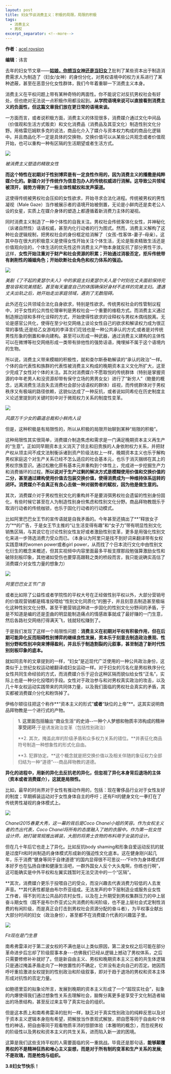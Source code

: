```yaml
---
layout: post
title: 妇女节谈消费主义：积极的局限，局限的积极
tags:
  - 消费主义
  - 男权
excerpt_separator: <!--more-->
---
```


**作者**：[acel rovsion](https://www.zhihu.com/people/acel-rovsion)

**编辑**：讳言

去年的妇女节文章——[**姑娘，你想当女神还是当妇女？**](http://mp.weixin.qq.com/s?__biz=MzIzNTU3MDI5Mw==&mid=2247484909&idx=1&sn=8526d847827b9639c3ef5d398b96ad3b&scene=21#wechat_redirect)批判了某些资本出于制造消费需求人为制造了（妇女/女神）的身份分化，对男权语境中的权力关系进行了某种遮蔽，甚至在恶意分化女性群体，我们今年着重聊一下消费主义本身。

<!--more-->

消费主义在平权问题上带有某种奇特的两面性。你不能说它对反抗男权社会有好处，但也绝对无法说一点积极作用都没起到。**从学院语境来说可以直接看到消费主义的负面性，但这篇文章我们放在更日常的语境来谈。**

一方面而言，或者说积极方面，消费主义的体现很多，消费媒介通过文化中间品（价值观和生活方式贩卖）和文化消费品（消费品及其亚文化）制造性别文化分野。用格雷厄姆默多克的说法，商品化介入了媒介与资本权力构成的商品化逻辑中。并且商品化不一定是具体的交换物，交换价值可以从某些公共观念或者价值观开始，也可以重构一种有区隔的生活期望或者生活方式。

![](../images/消费主义/v2-50036e2c3100b7edf9018b98c1d34510_r.jpg)

*被消费主义塑造的精致女性*

**而这个特性在初期对于性别博弈是有一定良性作用的，因为消费主义的播撒是纯粹媒介化的。新媒介对于传统作为信息包办人的传统权威进行消解。这导致公共领域被顶开，弱势方得到了一些主体性赋权和发声渠道。**

这使得传统被男权社会压抑的女性欲求，开始寻求合法化进程。传统被男权的男性凝视（Male Gaze）当作被展示者的语境开始被倒置，无论是小鲜肉还是卖老公人设的女星，实质上在媒介身体的塑造上都遵循着新消费力主体的凝视。

同时消费主义制造了一种个体性的自我关注。男权社会传统客体化女性，并神秘化（诉诸自然性）话语权威，甚至内化行动者的行为图式。然而，消费主义解构了这种社会逻辑规制，把男权社会的身份框定给消解了（女孩-性客体-妻子-母亲）。这其中存在很大的积极意义是使得女性开始关注个体生活，无论是贩卖精致生活还是价值观向往的，个体生活的优先性这件消费主义产物本身就反抗了部分男性干涉。这样，**女性开始注重对于财产和社会资源的积累；开始通过消极否定，拒斥传统带有剥削性的婚姻角色；开始砍断社会角色和权力体系的强迫。**

![](../images/消费主义/v2-00e7d1cb6bcabb08582d30d696246ff3_hd.jpg)

*美剧《了不起的麦瑟尔夫人》中的家庭主妇麦瑟尔夫人是个时刻在丈夫面前保持完整妆容和完美搭配，甚至每天量度自己的体围确保好身材不走样的完美主妇。遭遇丈夫出轨之后，她开始走出家庭领域，遇到了无数阻碍。*

此外还在公共领域合法化自身欲求，特别是性欲求。传统男权社会的性管制议程中，对于女性的公共性伦理审判是男权社会一个重要的维稳方式。而消费主义通过制造擦边球和多样化诠释的方式，开始使得性欲求的诠释权与男权木偶线脱离。无论是感官公共化，使得在至少社交网络上谈论女性自己的欲求和解读权力成为很正常的事情;还是给乙女游戏的李泽言们花钱也是一种公共承认的方式;或者是对传统男性形象的倒置和单向建构。甚至可以形成一种武器，通过消费主义建构的主体性可以在微博等社交网络形成一类带有排他性的强势话语，掩埋掉不属于这个语境内的生物。

所以说，消费主义带来模糊的积极性，就和查尔斯泰勒解读的“承认的政治”一样。个体的自代表性和族群的代表性被消费主义构成的晚期资本主义文化所扩大，这至少完成了女性对个体的关注。其次对消费媒介不愿取悦的传统群体（特别是掌握资源的中年老男人和没资源却带有保守立场的男男女女）进行了“新穷人”（鲍曼的概念，远离消费生活且失去消费社会部分话语权的群体）歧视，而传统群体对于男权秩序又有极端的路径依赖，这貌似达成了一种反抗，或者说如同希伦在历史制度主义论述里提到的关键时刻中对于微观权力关系的制度性变革。

![](../images/消费主义/v2-c6976b9742bbd63cd1426a34d5e44899_hd.jpg)

*风靡万千少女的霸道总裁和小鲜肉人设*

但是，这种积极是有局限性的，所以从积极的局限开始聊到某种“局限的积极”。

这种局限性其实很简单，消费媒介制造焦虑和需求是一门满足晚期资本主义再生产的“生意”。正如同早期资本主义消灭了领主和旧贵族的人身依附权力关系，并把财产权从领主间不成文法制衡诉诸到资产阶级法权上一样，晚期资本主义也乐于解构男权家庭这个对生产关系已经不怎么适应的社会基本元，也乐于消灭捆绑在其上的男权宗族意识。通过松散化原有基本元并重构到个体性上，完成进一步挖掘生产力和消费循环的过程。**所以说对于生产过剩的解决方式是模糊使用价值和交换价值的二分，甚至通过建构使用价值去包装交换价值，使得消费成为一种维持体系运转的闭环。消费媒介不会真正有良心去做一种对弱势者的赋权，因为他是做生意的。**

其次，消费媒介对于男权性别文化的重构并不是要消弭男权社会遗留的性别身份固化，有些时候它甚至在人为制造性别身份焦虑和性别文化分野。商品拜物教既乐于取消行动者的传统枷锁，也乐于固化行动者的行动模式。

比如阿里巴巴女王节的宣传语就是自我矛盾的。今年甚至还搞出了**“释放女子力”**的广告，于是女王节主推的“让生活变得有趣”和“女子力”带有明显性别文化销售区隔，与其说它在讨论性别女性友好或者激励性别变革，更多是用强化性别文化来进一步筛选消费力受众而已。（本身以为阿里只是找不到好词来翻译带有女权实践意味的women
power或者girl power，从而找了个日本流行文化中由性别文化衍生的概念来概述，但其实视频中内容里面最多平板支撑那段勉强算激励女性和破除刻板印象，其他诸如受伤也要穿高跟鞋之类的桥段而言，我只能说确实高估了消费媒介对女性力量的想象力）

![](../images/消费主义/v2-7322113d24afaa3e65078d6d43b265e0_hd.jpg)

*阿里巴巴女王节广告*

或者比如除了公益性或者学院性的平权大号在正经做性别平权以外，大部分营销号的价值观营销都是精准投喂给“性别文化同质化”的圈子，并且刻意去制造甚至极端化这种性别文化分野。甚至干脆营销这种进一步固化的性别文化分野间的矛盾，于是不知道是编的还是歪曲的明显能制造痛点的情感故事就成了最好赚的一门生意，然后各路社交网络打得满天飞，钱就轻松赚到了。

于是我们发现了这样一个局限性问题：**消费主义在初期对平权有积极作用，但在后期可能异化反而阻碍性别博弈的继续良性发展，资本乐于刻意去制造政治景观、性别分野和性别冲突来博得盈利，并且乐于制造割裂的元叙事，甚至制造了新时代性别刻板印象的底本。**

就如同去年的文章提到的一样，“妇女”是近现代广泛使用的一种公共政治身份，这类似于上世纪女权运动被翻译成妇女运动一样。对于妇女的污名化是男权秩序分化女性共同生命经验的方式，而消费媒介乐于迎合这种区隔而貌似给女性“正名”，实际上也是一种分化投喂的手段。女性对于政治参与和对男权真实政治的攻击，以及几十年女权运动实践带来的共同体力量，以及我们面临的男权社会真实的矛盾，其实都被消费媒介分化和粉饰掉了。

伊格尔顿往往把这个称作**“资本主义的形式”**或者**“缺位的上帝”**。这其实说明商品拜物教是一个进行式的产物。

> **1. 这里面包括输出“商业生活”的史诗--一种个人梦想和物质丰沛构成的精神享受闭环**;于是诱发政治变革（包括性别政治）
>
> **2. 其次，掩盖此岸的阶级矛盾和众多权力关系的错位。**并表征化商品符号制造一种想象性的形式化自由。
>
> **3. 犯罪协定。**这个概念就是把交换价值以及相关伴随的象征权力全部归结为一种“道德”---商品拜物教的道德。

**异化的进程中，用新的异化去反抗老的异化，但忽视了异化本身背后退场的主体（资本或者消费媒介），这就是局限性。**

比如，最早的时尚界对于女性有推动作用的，包括：现在奢侈品行业对于女性友好的制度；早期裤装运动对于女性身体自主的呼吁；还有Fit的健身文化一拳打在了传统男性凝视的身体模式上。

![](../images/消费主义/v2-4b254fb9eedbb982ca87dd9344177643_r.jpg)

*Chanel2015春夏大秀，这一幕的背后是Coco Chanel小姐的笑容。作为女权主义者的杰出代表，Coco Chanel将所有的态度融入了她的衣服中。作为第一批女性设计师，她打破常规推出裤装，大胆的将男士衣物的布料用于女装的设计。*

但在几十年后它也走上了异化。比如反抗body
shaming和形象自爱运动反抗的就是过度Fit和时尚制造的身体模式形成新的强迫性文化底本。这在健身刚兴起几年，乐于消费“健身等同于自律道德”的国内显得很不可思议---“Fit作为身体模式样本好歹也在弘扬自律和健康生活吧，一群外国女人反个大头鬼啊，你练也行啊”，这可能确实是中外平权和左翼实践暂时无法交流中的一个“区隔”。

**其次，消费媒介更乐于投喂自己的受众，而没兴趣去代表消费力较低的人去发声音。**其代表性都是由布尔乔亚组成。无法发声的中下层制造业或服务业女性工作者，得不到司法公共品的农村女性，以及在上升期受到男权集群压力的中上层奋斗期女性（既不是布尔乔亚式公共消费的有闲阶级，也不是上层社会式定制性消费的有闲阶级，而是真正会打击到男权社会资源分配的奋斗者），为平权事业献出大部分时间的妇女（政治身份），甚至都不在消费媒介代表的兴趣篮子里。

![](../images/消费主义/v2-233fbabaaa415fe4de959694a8e5904d_r.jpg)

*Fit现在是门生意*

南希弗雷泽对于第二波女权的不满也是以上类似原因，第二波女权之后可能在部分革命进步后忘却了阶级叙事本身---仿佛我们已经从逻辑上撼动了男权体系，之后只需要修修补补就好了。但是新自由主义、男权和晚期资本主义三者的共生体逻辑只是通过掩盖矛盾走向了一种放置性的不确定，它并没有走向自己的否定。她因而呼吁重拾激进女权提到的性别政治和阶级叙事，即对于趋于退场的男权和资本主体形成对抗性的否定力量。

如鲍德里亚的拟象论所言，发展到晚期的资本主义形成了一个“超现实社会”，拟象的内爆使得我们通过想象性关系去理解社会，脑臀分离更多是享受于文化制造者输出的场景结构，甚至反过来主导了真实社会的组织。

但是这本质上和南希弗雷泽的批判一样，缺乏对于真实性别政治的纯粹反思以及对于资本主义逻辑本身抱有希望，把解放当作景观式解放，把自愿等同于自由和个体性的神话，把自由等同于观看物质丰沛的惊颤体验（本雅明的概念），而忽视男权的阶级性以及男权和资本主义的共生关系，进而陷入新一波的困境。

这算是我们这些支持平权的人需要面临的另一重挑战。毕竟还是那句话，**能够颠覆男权的不是精神狂热和唯心主义妄想，而是对于所有制的变革和生产关系的发展;不是玫瑰，而是枪炮与组织。**

**3.8妇女节快乐！**